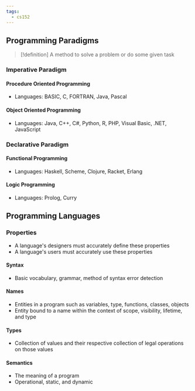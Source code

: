 ```yaml
---
tags:
  - cs152
---
```

## Programming Paradigms

> [!definition] 
>A method to solve a problem or do some given task
### Imperative Paradigm
#### Procedure Oriented Programming
- Languages: BASIC, C, FORTRAN, Java, Pascal
#### Object Oriented Programming
- Languages: Java, C++, C#, Python, R, PHP, Visual Basic, .NET, JavaScript
### Declarative Paradigm
#### Functional Programming
- Languages: Haskell, Scheme, Clojure, Racket, Erlang
#### Logic Programming
* Languages: Prolog, Curry

## Programming Languages
### Properties
- A language's designers must accurately define these properties
- A language's users must accurately use these properties
#### Syntax
- Basic vocabulary, grammar, method of syntax error detection
#### Names
- Entities in a program such as variables, type, functions, classes, objects
- Entity bound to a name within the context of scope, visibility, lifetime, and type
#### Types
- Collection of values and their respective collection of legal operations on those values
#### Semantics
- The meaning of a program
- Operational, static, and dynamic